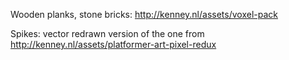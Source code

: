 Wooden planks, stone bricks: http://kenney.nl/assets/voxel-pack

Spikes: vector redrawn version of the one from http://kenney.nl/assets/platformer-art-pixel-redux
